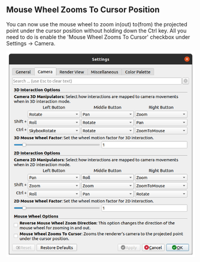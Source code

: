 ## Mouse Wheel Zooms To Cursor Position

You can now use the mouse wheel to zoom in(out) to(from) the projected point
under the cursor position without holding down the Ctrl key.
All you need to do is enable the 'Mouse Wheel Zooms To Cursor' checkbox under Settings -> Camera.

![Mouse Wheel Zooms To Cursor](../img/dev/mouse-wheel-zooms-to-cursor-setting.png "Mouse Wheel Zooms To Cursor")
